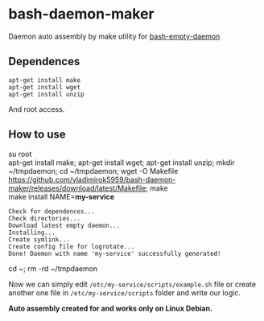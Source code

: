 # bash-daemon-maker
Daemon auto assembly by make utility for [bash-empty-daemon](https://github.com/vladimirok5959/bash-empty-daemon)

## Dependences
```
apt-get install make
apt-get install wget
apt-get install unzip
```
And root access.

## How to use
su root  
apt-get install make; apt-get install wget; apt-get install unzip; mkdir ~/tmpdaemon; cd ~/tmpdaemon; wget -O Makefile https://github.com/vladimirok5959/bash-daemon-maker/releases/download/latest/Makefile; make  
make install NAME=**my-service**  
```
Check for dependences...
Check directories...
Download latest empty daemon...
Installing...
Create symlink...
Create config file for logrotate...
Done! Daemon with name 'my-service' successfully generated!
```
cd ~; rm -rd ~/tmpdaemon  
  
Now we can simply edit `/etc/my-service/scripts/example.sh` file or create another one file in `/etc/my-service/scripts` folder and write our logic.  
  
**Auto assembly created for and works only on Linux Debian.**
